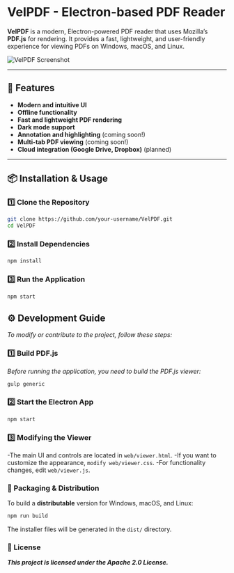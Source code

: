 # VelPDF - Electron-based PDF Reader

**VelPDF** is a modern, Electron-powered PDF reader that uses Mozilla’s **PDF.js** for rendering. It provides a fast, lightweight, and user-friendly experience for viewing PDFs on Windows, macOS, and Linux.

![VelPDF Screenshot](screenshot.png)

---

## 🚀 Features
- **Modern and intuitive UI**
- **Offline functionality**
- **Fast and lightweight PDF rendering**
- **Dark mode support**
- **Annotation and highlighting** (coming soon!)
- **Multi-tab PDF viewing** (coming soon!)
- **Cloud integration (Google Drive, Dropbox)** (planned)

---

## 📦 Installation & Usage

### **1️⃣ Clone the Repository**
```bash
git clone https://github.com/your-username/VelPDF.git
cd VelPDF
```
### **2️⃣ Install Dependencies**
```bash
npm install
```
### **3️⃣ Run the Application**
```bash
npm start
```
## ⚙️ Development Guide

*To modify or contribute to the project, follow these steps:*

### 1️⃣ Build PDF.js

*Before running the application, you need to build the PDF.js viewer:*
```bash
gulp generic
```
### 2️⃣ Start the Electron App
```bash
npm start
```
### 3️⃣ Modifying the Viewer

-The main UI and controls are located in ```web/viewer.html```.
    -If you want to customize the appearance, ```modify web/viewer.css```.
    -For functionality changes, edit ```web/viewer.js```.

### 💾 Packaging & Distribution

To build a **distributable** version for Windows, macOS, and Linux:
```bash
npm run build

```
The installer files will be generated in the ```dist/``` directory.

### 📜 License

***This project is licensed under the Apache 2.0 License.***